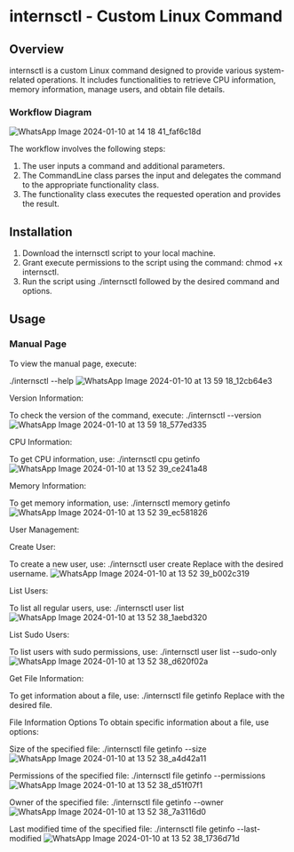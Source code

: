 # internsctl - Custom Linux Command

## Overview

internsctl is a custom Linux command designed to provide various system-related operations. It includes functionalities to retrieve CPU information, memory information, manage users, and obtain file details.

### Workflow Diagram
![WhatsApp Image 2024-01-10 at 14 18 41_faf6c18d](https://github.com/GAGANMEHTA29/internsctl_GaganMehta/assets/99328799/f4644c11-927e-444e-a351-6448944f2bab)


The workflow involves the following steps:
1. The user inputs a command and additional parameters.
2. The CommandLine class parses the input and delegates the command to the appropriate functionality class.
3. The functionality class executes the requested operation and provides the result.

## Installation

1. Download the internsctl script to your local machine.
2. Grant execute permissions to the script using the command: chmod +x internsctl.
3. Run the script using ./internsctl followed by the desired command and options.

## Usage

### Manual Page

To view the manual page, execute:

./internsctl --help
![WhatsApp Image 2024-01-10 at 13 59 18_12cb64e3](https://github.com/GAGANMEHTA29/internsctl_GaganMehta/assets/99328799/8347275a-0a75-4af5-b01b-2df3b01ebd2a)


Version Information:

To check the version of the command, execute:
./internsctl --version
![WhatsApp Image 2024-01-10 at 13 59 18_577ed335](https://github.com/GAGANMEHTA29/internsctl_GaganMehta/assets/99328799/a1ea7452-d9c7-4a41-b06d-85bd75fb62f7)


CPU Information:

To get CPU information, use:
./internsctl cpu getinfo
![WhatsApp Image 2024-01-10 at 13 52 39_ce241a48](https://github.com/GAGANMEHTA29/internsctl_GaganMehta/assets/99328799/17ec9446-d455-4d1c-b7c3-61313aa2ae08)

Memory Information:

To get memory information, use:
./internsctl memory getinfo
![WhatsApp Image 2024-01-10 at 13 52 39_ec581826](https://github.com/GAGANMEHTA29/internsctl_GaganMehta/assets/99328799/3bd3ae59-c418-4b1f-beb5-6c68363413a7)

User Management:

Create User:

To create a new user, use:
./internsctl user create <username>
Replace <username> with the desired username.
![WhatsApp Image 2024-01-10 at 13 52 39_b002c319](https://github.com/GAGANMEHTA29/internsctl_GaganMehta/assets/99328799/35600211-ed01-4c1d-8f4c-b568ca59169c)

List Users:

To list all regular users, use:
./internsctl user list
![WhatsApp Image 2024-01-10 at 13 52 38_1aebd320](https://github.com/GAGANMEHTA29/internsctl_GaganMehta/assets/99328799/8bd10800-cd24-4375-bc1b-b7af7f47c5f7)

List Sudo Users:

To list users with sudo permissions, use:
./internsctl user list --sudo-only
![WhatsApp Image 2024-01-10 at 13 52 38_d620f02a](https://github.com/GAGANMEHTA29/internsctl_GaganMehta/assets/99328799/6f7674dc-9c88-458a-b018-807fc5b7f1d6)


Get File Information:

To get information about a file, use:
./internsctl file getinfo <file-name>
Replace <file-name> with the desired file.

File Information Options
To obtain specific information about a file, use options:

Size of the specified file:
./internsctl file getinfo --size <file-name>
![WhatsApp Image 2024-01-10 at 13 52 38_a4d42a11](https://github.com/GAGANMEHTA29/internsctl_GaganMehta/assets/99328799/6b4730d2-388e-4c27-bc4e-2ede40e92ed6)


Permissions of the specified file:
./internsctl file getinfo --permissions <file-name>
![WhatsApp Image 2024-01-10 at 13 52 38_d51f07f1](https://github.com/GAGANMEHTA29/internsctl_GaganMehta/assets/99328799/1078e674-07ec-4642-8af0-7ae4bebc7947)


Owner of the specified file:
./internsctl file getinfo --owner <file-name>
![WhatsApp Image 2024-01-10 at 13 52 38_7a3116d0](https://github.com/GAGANMEHTA29/internsctl_GaganMehta/assets/99328799/1769a888-3be8-4b61-a159-df8afdc64503)


Last modified time of the specified file:
./internsctl file getinfo --last-modified <file-name>
![WhatsApp Image 2024-01-10 at 13 52 38_1736d71d](https://github.com/GAGANMEHTA29/internsctl_GaganMehta/assets/99328799/ea060a59-5bc9-4d1b-a2ee-a177da8667c5)
